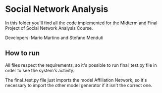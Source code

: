 # Social Network Analysis

In this folder you'll find all the code implemented for the Midterm and Final Project of Social Network Analysis Course.

Developers: Mario Martino and Stefano Menduti

## How to run

All files respect the requirements, so it's possible to run final_test.py file in order to see the system's activity.

The final_test.py file just imports the model Affiliation Network, so it's necessary to import the other model generator if it isn't the correct one.